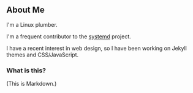 ---
---

## About Me

I'm a Linux plumber.

I'm a frequent contributor to the [systemd](https://github.com/systemd/systemd/) project.

I have a recent interest in web design, so I have been working on Jekyll themes and CSS/JavaScript.

### What is this?

(This is Markdown.)
